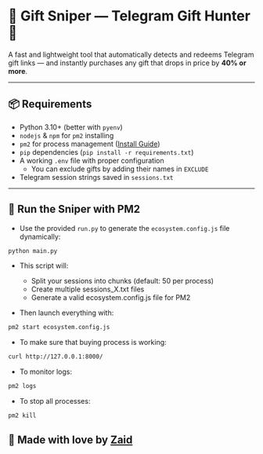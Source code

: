 # 🎯 Gift Sniper — Telegram Gift Hunter 🎁

A fast and lightweight tool that automatically detects and redeems Telegram gift links — and instantly purchases any gift that drops in price by **40% or more**.

---

## 📦 Requirements

- Python 3.10+ (better with `pyenv`)
- `nodejs` & `npm` for `pm2` installing
- `pm2` for process management ([Install Guide](https://pm2.keymetrics.io/))
- `pip` dependencies (`pip install -r requirements.txt`)
- A working `.env` file with proper configuration
    - You can exclude gifts by adding their names in `EXCLUDE`
- Telegram session strings saved in `sessions.txt`

---

## 🏃 Run the Sniper with PM2
- Use the provided `run.py` to generate the `ecosystem.config.js` file dynamically:
```bash
python main.py
```
- This script will:
    - Split your sessions into chunks (default: 50 per process)
    - Create multiple sessions_X.txt files
    - Generate a valid ecosystem.config.js file for PM2

- Then launch everything with:
```bash
pm2 start ecosystem.config.js
```
- To make sure that buying process is working:
```bash
curl http://127.0.0.1:8000/
```
- To monitor logs:
```bash
pm2 logs
```
- To stop all processes:
```bash
pm2 kill
```

## 💙 Made with love by [Zaid](https://t.me/DevZaid)
